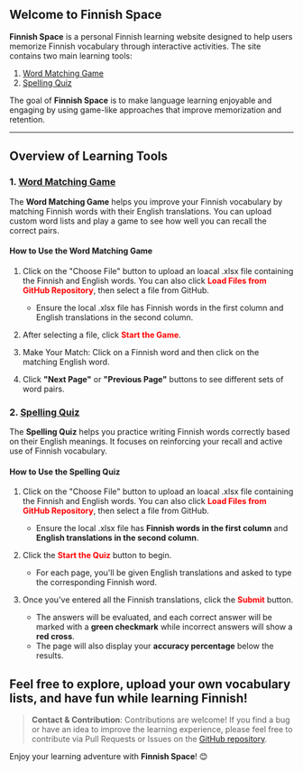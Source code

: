 ## Welcome to Finnish Space

**Finnish Space** is a personal Finnish learning website designed to help users memorize Finnish vocabulary through interactive activities. The site contains two main learning tools:

1. [Word Matching Game](https://sylviapotter.github.io/finnish-space/word_matching_game.html)
2. [Spelling Quiz](https://sylviapotter.github.io/finnish-space/finnish_spelling_quiz.html)

The goal of **Finnish Space** is to make language learning enjoyable and engaging by using game-like approaches that improve memorization and retention.

---

## Overview of Learning Tools

### 1. [Word Matching Game](https://sylviapotter.github.io/finnish-space/word_matching_game.html)

The **Word Matching Game** helps you improve your Finnish vocabulary by matching Finnish words with their English translations. You can upload custom word lists and play a game to see how well you can recall the correct pairs.

#### **How to Use the Word Matching Game**
1. Click on the "Choose File" button to upload an loacal .xlsx file containing the Finnish and English words. You can also click <span style='color:red;'>**Load Files from GitHub Repository**</span>, then select a file from GitHub.
   - Ensure the local .xlsx file has Finnish words in the first column and English translations in the second column.

2. After selecting a file, click <span style='color:red;'>**Start the Game**</span>.

3. Make Your Match: Click on a Finnish word and then click on the matching English word.

4. Click **"Next Page"** or **"Previous Page"** buttons to see different sets of word pairs.


### 2. [Spelling Quiz](https://sylviapotter.github.io/finnish-space/finnish_spelling_quiz.html)

The **Spelling Quiz** helps you practice writing Finnish words correctly based on their English meanings. It focuses on reinforcing your recall and active use of Finnish vocabulary.

#### **How to Use the Spelling Quiz**
1. Click on the "Choose File" button to upload an loacal .xlsx file containing the Finnish and English words. You can also click <span style='color:red;'>**Load Files from GitHub Repository**</span>, then select a file from GitHub.
   - Ensure the local .xlsx file has **Finnish words in the first column** and **English translations in the second column**.

2. Click the <span style='color:red;'>**Start the Quiz**</span> button to begin.
   - For each page, you'll be given English translations and asked to type the corresponding Finnish word.

3. Once you've entered all the Finnish translations, click the <span style='color:red;'>**Submit**</span> button.
   - The answers will be evaluated, and each correct answer will be marked with a **green checkmark** while incorrect answers will show a **red cross**.
   - The page will also display your **accuracy percentage** below the results.


## Feel free to explore, upload your own vocabulary lists, and have fun while learning Finnish!

> **Contact & Contribution**: Contributions are welcome! If you find a bug or have an idea to improve the learning experience, please feel free to contribute via Pull Requests or Issues on the [GitHub repository](https://github.com/SylviaPotter/finnish-space).

Enjoy your learning adventure with **Finnish Space**! 😊

